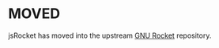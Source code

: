 MOVED
=====
jsRocket has moved into the upstream [GNU Rocket](https://github.com/kusma/rocket) repository.
